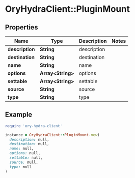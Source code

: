# OryHydraClient::PluginMount

## Properties

| Name | Type | Description | Notes |
| ---- | ---- | ----------- | ----- |
| **description** | **String** | description |  |
| **destination** | **String** | destination |  |
| **name** | **String** | name |  |
| **options** | **Array&lt;String&gt;** | options |  |
| **settable** | **Array&lt;String&gt;** | settable |  |
| **source** | **String** | source |  |
| **type** | **String** | type |  |

## Example

```ruby
require 'ory-hydra-client'

instance = OryHydraClient::PluginMount.new(
  description: null,
  destination: null,
  name: null,
  options: null,
  settable: null,
  source: null,
  type: null
)
```

